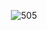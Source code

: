 <p align="center">
    <img align="center" alt="505" src="https://media.giphy.com/media/hWHgmVRQbfjWD6Wphw/giphy.gif">
    
</p>


